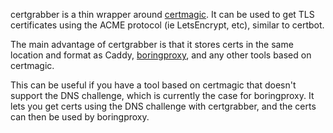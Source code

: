 certgrabber is a thin wrapper around [certmagic][0]. It can be used to get
TLS certificates using the ACME protocol (ie LetsEncrypt, etc), similar to
certbot.

The main advantage of certgrabber is that it stores certs in the same location
and format as Caddy, [boringproxy][1], and any other tools based on certmagic.

This can be useful if you have a tool based on certmagic that doesn't support
the DNS challenge, which is currently the case for boringproxy. It lets you
get certs using the DNS challenge with certgrabber, and the certs can then
be used by boringproxy.

[0]: https://github.com/caddyserver/certmagic

[1]: https://github.com/boringproxy/boringproxy
